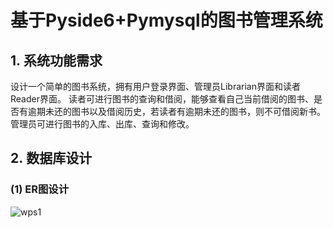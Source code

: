 # 基于Pyside6+Pymysql的图书管理系统
## 1. **系统功能需求**
设计一个简单的图书系统，拥有用户登录界面、管理员Librarian界面和读者Reader界面。
读者可进行图书的查询和借阅，能够查看自己当前借阅的图书、是否有逾期未还的图书以及借阅历史，若读者有逾期未还的图书，则不可借阅新书。
管理员可进行图书的入库、出库、查询和修改。

## 2. **数据库设计**
### (1) ER图设计
![wps1](https://github.com/user-attachments/assets/f456dd8d-6b8a-43dd-901b-4911ed754ad1)
